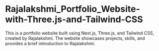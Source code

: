 # Rajalakshmi_Portfolio_Website-with-Three.js-and-Tailwind-CSS
This is a portfolio website built using Next.js, Three.js, and Tailwind CSS, created by Rajalakshmi. The website showcases projects, skills, and provides a brief introduction to Rajalakshmi.

